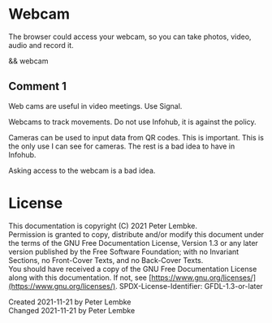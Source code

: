 # Webcam
The browser could access your webcam, so you can take photos, video, audio and record it.

&& webcam

## Comment 1
Web cams are useful in video meetings. Use Signal.

Webcams to track movements. Do not use Infohub, it is against the policy.

Cameras can be used to input data from QR codes. This is important.
This is the only use I can see for cameras. The rest is a bad idea to have in Infohub.

Asking access to the webcam is a bad idea.

# License
This documentation is copyright (C) 2021 Peter Lembke.  
Permission is granted to copy, distribute and/or modify this document under the terms of the GNU Free Documentation License, Version 1.3 or any later version published by the Free Software Foundation; with no Invariant Sections, no Front-Cover Texts, and no Back-Cover Texts.  
You should have received a copy of the GNU Free Documentation License along with this documentation. If not, see [https://www.gnu.org/licenses/](https://www.gnu.org/licenses/).  SPDX-License-Identifier: GFDL-1.3-or-later

Created 2021-11-21 by Peter Lembke  
Changed 2021-11-21 by Peter Lembke  
